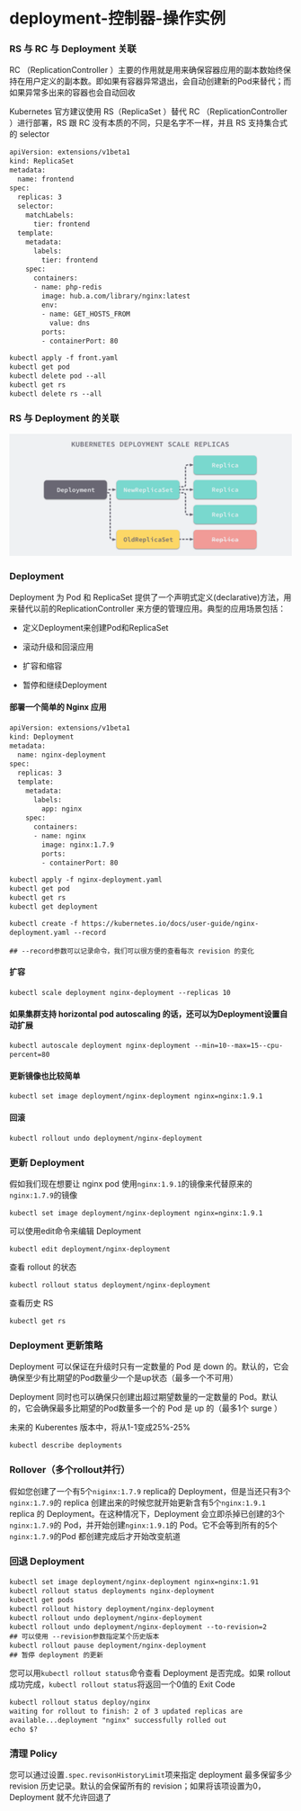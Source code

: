 # deployment-控制器-操作实例

### RS 与 RC 与 Deployment 关联

RC （ReplicationController ）主要的作用就是用来确保容器应用的副本数始终保持在用户定义的副本数。即如果有容器异常退出，会自动创建新的Pod来替代；而如果异常多出来的容器也会自动回收

Kubernetes 官方建议使用 RS（ReplicaSet ）替代 RC （ReplicationController ）进行部署，RS 跟 RC 没有本质的不同，只是名字不一样，并且 RS 支持集合式的 selector

```
apiVersion: extensions/v1beta1
kind: ReplicaSet
metadata:  
  name: frontend
spec:  
  replicas: 3  
  selector:    
    matchLabels:      
      tier: frontend  
  template:    
    metadata:      
      labels:        
        tier: frontend    
    spec:      
      containers:      
      - name: php-redis        
        image: hub.a.com/library/nginx:latest        
        env:        
        - name: GET_HOSTS_FROM          
          value: dns        
        ports:        
        - containerPort: 80
```

```
kubectl apply -f front.yaml
kubectl get pod
kubectl delete pod --all
kubectl get rs
kubectl delete rs --all

```



### RS 与 Deployment  的关联

![image-20200508141937922](../../static/img/image-20200508141937922.png)

### Deployment

Deployment 为 Pod 和 ReplicaSet 提供了一个声明式定义(declarative)方法，用来替代以前的ReplicationController 来方便的管理应用。典型的应用场景包括：

- 定义Deployment来创建Pod和ReplicaSet

- 滚动升级和回滚应用

- 扩容和缩容

- 暂停和继续Deployment



#### 部署一个简单的 Nginx 应用

```
apiVersion: extensions/v1beta1
kind: Deployment
metadata:  
  name: nginx-deployment
spec:  
  replicas: 3  
  template:    
    metadata:      
      labels:        
        app: nginx    
    spec:      
      containers:      
      - name: nginx        
        image: nginx:1.7.9        
        ports:        
        - containerPort: 80
```

```
kubectl apply -f nginx-deployment.yaml
kubectl get pod
kubectl get rs
kubectl get deployment
```



```
kubectl create -f https://kubernetes.io/docs/user-guide/nginx-deployment.yaml --record

## --record参数可以记录命令，我们可以很方便的查看每次 revision 的变化
```

#### 扩容

```
kubectl scale deployment nginx-deployment --replicas 10
```

#### 如果集群支持 horizontal pod autoscaling 的话，还可以为Deployment设置自动扩展

```
kubectl autoscale deployment nginx-deployment --min=10--max=15--cpu-percent=80
```

#### 更新镜像也比较简单

```
kubectl set image deployment/nginx-deployment nginx=nginx:1.9.1
```

#### 回滚

```
kubectl rollout undo deployment/nginx-deployment
```

### 更新 Deployment

假如我们现在想要让 nginx pod 使用`nginx:1.9.1`的镜像来代替原来的`nginx:1.7.9`的镜像

```
kubectl set image deployment/nginx-deployment nginx=nginx:1.9.1
```

可以使用edit命令来编辑 Deployment

```
kubectl edit deployment/nginx-deployment
```

查看 rollout 的状态

```
kubectl rollout status deployment/nginx-deployment
```

查看历史 RS

```
kubectl get rs
```

### Deployment 更新策略

Deployment 可以保证在升级时只有一定数量的 Pod 是 down 的。默认的，它会确保至少有比期望的Pod数量少一个是up状态（最多一个不可用）

Deployment 同时也可以确保只创建出超过期望数量的一定数量的 Pod。默认的，它会确保最多比期望的Pod数量多一个的 Pod 是 up 的（最多1个 surge ）

未来的 Kuberentes 版本中，将从1-1变成25%-25%

```
kubectl describe deployments
```

### Rollover（多个rollout并行）

假如您创建了一个有5个`niginx:1.7.9` replica的 Deployment，但是当还只有3个`nginx:1.7.9`的 replica 创建出来的时候您就开始更新含有5个`nginx:1.9.1` replica 的 Deployment。在这种情况下，Deployment 会立即杀掉已创建的3个`nginx:1.7.9`的 Pod，并开始创建`nginx:1.9.1`的 Pod。它不会等到所有的5个`nginx:1.7.9`的Pod 都创建完成后才开始改变航道

### 回退 Deployment

```
kubectl set image deployment/nginx-deployment nginx=nginx:1.91
kubectl rollout status deployments nginx-deployment
kubectl get pods
kubectl rollout history deployment/nginx-deployment
kubectl rollout undo deployment/nginx-deployment
kubectl rollout undo deployment/nginx-deployment --to-revision=2
## 可以使用 --revision参数指定某个历史版本
kubectl rollout pause deployment/nginx-deployment
## 暂停 deployment 的更新
```

您可以用`kubectl rollout status`命令查看 Deployment 是否完成。如果 rollout 成功完成，`kubectl rollout status`将返回一个0值的 Exit Code

```
kubectl rollout status deploy/nginx
waiting for rollout to finish: 2 of 3 updated replicas are available...deployment "nginx" successfully rolled out
echo $?
```

### 清理 Policy

您可以通过设置`.spec.revisonHistoryLimit`项来指定 deployment 最多保留多少 revision 历史记录。默认的会保留所有的 revision；如果将该项设置为0，Deployment 就不允许回退了